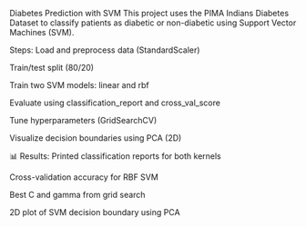  Diabetes Prediction with SVM
This project uses the PIMA Indians Diabetes Dataset to classify patients as diabetic or non-diabetic using Support Vector Machines (SVM).

Steps:
Load and preprocess data (StandardScaler)

Train/test split (80/20)

Train two SVM models: linear and rbf

Evaluate using classification_report and cross_val_score

Tune hyperparameters (GridSearchCV)

Visualize decision boundaries using PCA (2D)

📊 Results:
Printed classification reports for both kernels

Cross-validation accuracy for RBF SVM

Best C and gamma from grid search

2D plot of SVM decision boundary using PCA
